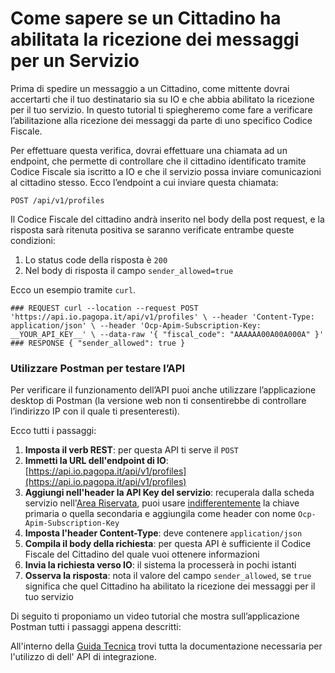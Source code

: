 # Come sapere se un Cittadino ha abilitata la ricezione dei messaggi per un Servizio

Prima di spedire un messaggio a un Cittadino, come mittente dovrai accertarti che il tuo destinatario sia su IO e che abbia abilitato la ricezione per il tuo servizio. In questo tutorial ti spiegheremo come fare a verificare l’abilitazione alla ricezione dei messaggi da parte di uno specifico Codice Fiscale.

Per effettuare questa verifica, dovrai effettuare una chiamata ad un endpoint, che permette di controllare che il cittadino identificato tramite Codice Fiscale sia iscritto a IO e che il servizio possa inviare comunicazioni al cittadino stesso. Ecco l’endpoint a cui inviare questa chiamata:

`POST /api/v1/profiles`

Il Codice Fiscale del cittadino andrà inserito nel body della post request, e la risposta sarà ritenuta positiva se saranno verificate entrambe queste condizioni:

1. Lo status code della risposta è `200`
2. Nel body di risposta il campo `sender_allowed=true`

Ecco un esempio tramite `curl`.

`### REQUEST curl --location --request POST 'https://api.io.pagopa.it/api/v1/profiles' \ --header 'Content-Type: application/json' \ --header 'Ocp-Apim-Subscription-Key: __YOUR_API_KEY__' \ --data-raw '{ "fiscal_code": "AAAAAA00A00A000A" }' ### RESPONSE { "sender_allowed": true }`

&#x20;

### Utilizzare Postman per testare l’API <a href="#utilizzare-postman-per-testare-lapi" id="utilizzare-postman-per-testare-lapi"></a>

Per verificare il funzionamento dell’API puoi anche utilizzare l’applicazione desktop di Postman (la versione web non ti consentirebbe di controllare l’indirizzo IP con il quale ti presenteresti).

Ecco tutti i passaggi:

1. **Imposta il verb REST**: per questa API ti serve il `POST`
2. **Immetti la URL dell'endpoint di IO**: [https://api.io.pagopa.it/api/v1/profiles](https://api.io.pagopa.it/api/v1/profiles)
3. **Aggiungi nell'header la API Key del servizio**: recuperala dalla scheda servizio nell'[Area Riservata](https://selfcare.pagopa.it/), puoi usare [indifferentemente](https://docs.pagopa.it/kb-enti-servizi/domande-frequenti/domande-e-risposte-sui-servizi-io#perche-ci-sono-due-api-key-per-servizio) la chiave primaria o quella secondaria e aggiungila come header con nome `Ocp-Apim-Subscription-Key`
4. **Imposta l'header Content-Type**: deve contenere `application/json`
5. **Compila il body della richiesta**: per questa API è sufficiente il Codice Fiscale del Cittadino del quale vuoi ottenere informazioni
6. **Invia la richiesta verso IO**: il sistema la processerà in pochi istanti
7. **Osserva la risposta**: nota il valore del campo `sender_allowed`, se `true` significa che quel Cittadino ha abilitato la ricezione dei messaggi per il tuo servizio

Di seguito ti proponiamo un video tutorial che mostra sull’applicazione Postman tutti i passaggi appena descritti:



All'interno della [Guida Tecnica](https://docs.pagopa.it/io-guida-tecnica/api/api-messaggi/get-a-user-profile-using-post) trovi tutta la documentazione necessaria per l'utilizzo di dell' API di integrazione.
